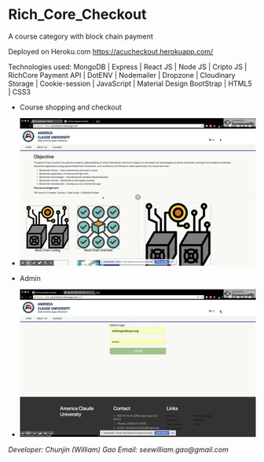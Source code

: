 # Rich_Core_Checkout

A course category with block chain payment  

Deployed on Heroku.com 
https://acucheckout.herokuapp.com/
  
Technologies used: MongoDB | Express | React JS | Node JS | Cripto JS | RichCore Payment API | DotENV | Nodemailer | Dropzone |  Cloudinary Storage | Cookie-session | JavaScript | Material Design BootStrap | HTML5 | CSS3

* Course shopping and checkout 
* ![Alt Text](./client/src/assets/Checkout.gif)

* Admin
* ![Alt Text](./client/src/assets/Admin.gif)


_Developer: Chunjin (William) Gao_
_Email: seewilliam.gao@gmail.com_

